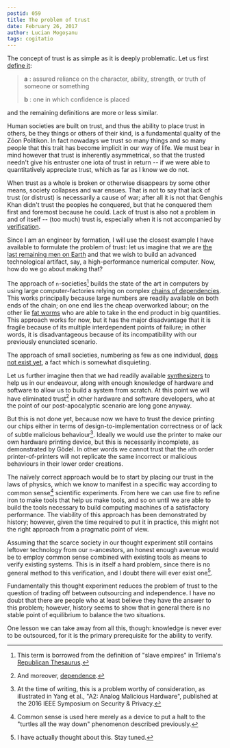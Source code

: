 ```yaml
---
postid: 059
title: The problem of trust
date: February 26, 2017
author: Lucian Mogoșanu
tags: cogitatio
---
```


The concept of trust is as simple as it is deeply problematic. Let us
first [define it][mw]:

> **a** : assured reliance on the character, ability, strength, or truth
> of someone or something
>
> **b** : one in which confidence is placed

and the remaining definitions are more or less similar.

Human societies are built on trust, and thus the ability to place trust
in others, be they things or others of their kind, is a fundamental
quality of the Zōon Politikon. In fact nowadays we trust so many things
and so many people that this trait has become implicit in our way of
life. We must bear in mind however that trust is inherently
asymmetrical, so that the trusted needn't give his entruster one iota of
trust in return -- if we were able to quantitatively appreciate trust,
which as far as I know we do not.

When trust as a whole is broken or otherwise disappears by some other
means, society collapses and war ensues. That is not to say that lack of
trust (or distrust) is necessarily a cause of war; after all it is not
that Genghis Khan didn't trust the peoples he conquered, but that he
conquered them first and foremost because he could. Lack of trust is
also not a problem in and of itself -- (too much) trust is, especially
when it is not accompanied by [verification][reversing-lists].

Since I am an engineer by formation, I will use the closest example I
have available to formulate the problem of trust: let us imagine that we
are [the last remaining men on Earth][humanity] and that we wish to
build an advanced technological artifact, say, a high-performance
numerical computer. Now, how do we go about making that?

The approach of `n`-societies[^1] builds the state of the art in
computers by using large computer-factories relying on complex
[chains of dependencies][software-engineering-iii]. This works
principally because large numbers are readily available on both ends of
the chain; on one end lies the cheap overworked labour; on the other lie
[fat worms][slither] who are able to take in the end product in big
quantities. This approach works for now, but it has the major
disadvantage that it is fragile because of its multiple interdependent
points of failure; in other words, it is disadvantageous because of its
incompatibility with our previously enunciated scenario.

The approach of small societies, numbering as few as one individual,
[does not exist yet][future-hardware], a fact which is somewhat
disquieting.

Let us further imagine then that we had readily available
[synthesizers][3d-printing] to help us in our endeavour, along with
enough knowledge of hardware and software to allow us to build a system
from scratch. At this point we will have eliminated trust[^2] in other
hardware and software developers, who at the point of our
post-apocalyptic scenario are long gone anyway.

But this is not done yet, because now we have to trust the device
printing our chips either in terms of design-to-implementation
correctness or of lack of subtle malicious behaviour[^3]. Ideally we
would use the printer to make our own hardware printing device, but this
is necessarily incomplete, as demonstrated by Gödel. In other words we
cannot trust that the `n`th order printer-of-printers will not replicate
the same incorrect or malicious behaviours in their lower order
creations.

The naïvely correct approach would be to start by placing our trust in
the laws of physics, which we know to manifest in a specific way
according to common sense[^4] scientific experiments. From here we can
use fire to refine iron to make tools that help us make tools, and so on
until we are able to build the tools necessary to build computing
machines of a satisfactory performance. The viability of this approach
has been demonstrated by history; however, given the time required to
put it in practice, this might not the right approach from a pragmatic
point of view.

Assuming that the scarce society in our thought experiment still
contains leftover technology from our `n`-ancestors, an honest enough
avenue would be to employ common sense combined with existing tools as
means to verify existing systems. This is in itself a hard problem,
since there is no general method to this verification, and I doubt there
will ever exist one[^5].

Fundamentally this thought experiment reduces the problem of trust to
the question of trading off between outsourcing and independence. I have
no doubt that there are people who at least believe they have the answer
to this problem; however, history seems to show that in general there is
no stable point of equilibrium to balance the two situations.

One lesson we can take away from all this, though: knowledge is never
ever to be outsourced, for it is the primary prerequisite for the
ability to verify.

[^1]: This term is borrowed from the definition of "slave empires" in
    Trilema's [Republican Thesaurus][thesaurus].

[^2]: And moreover, [dependence][freedom-is-slavery].

[^3]: At the time of writing, this is a problem worthy of consideration,
    as illustrated in Yang et al., "A2: Analog Malicious Hardware",
    published at the 2016 IEEE Symposium on Security & Privacy.

[^4]: Common sense is used here merely as a device to put a halt to the
    "turtles all the way down" phenomenon described previously.

[^5]: I have actually thought about this. Stay tuned.

[mw]: http://www.merriam-webster.com/dictionary/trust
[reversing-lists]: /posts/y03/057-reversing-lists.html
[humanity]: /posts/y01/032-your-worth-to-humanity.html
[thesaurus]: http://trilema.com/2016/republican-thesaurus-with-vocabulary-and-dictionary/
[software-engineering-iii]: /posts/y03/04e-the-myth-of-software-engineering-iii.html
[slither]: /posts/y02/048-slither-io-unfairness.html
[future-hardware]: /posts/y03/04d-future-of-computing-hardware.html
[3d-printing]: /posts/y00/01c-3d-printing.html
[freedom-is-slavery]: /posts/y03/04f-freedom-is-slavery.html

